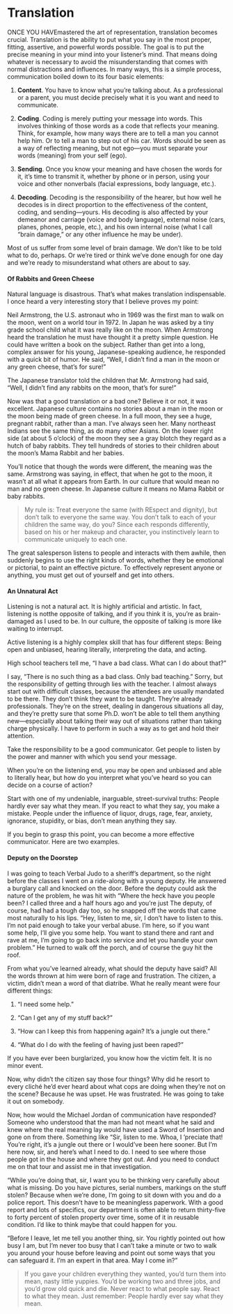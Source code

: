 # Translation

ONCE YOU HAVEmastered the art of representation, translation becomes crucial. Translation is the ability to put what you say in the most proper, fitting, assertive, and powerful words possible. The goal is to put the precise meaning in your mind into your listener’s mind. That means doing whatever is necessary to avoid the misunderstanding that comes with normal distractions and influences.
In many ways, this is a simple process, communication boiled down to its four basic elements:

1. **Content**. You have to know what you’re talking about. As a professional or a parent, you must decide precisely what it is you want and need to communicate.

2. **Coding**. Coding is merely putting your message into words. This involves thinking of those words as a code that reflects your meaning. Think, for example, how many ways there are to tell a man you cannot help him. Or to tell a man to step out of his car. Words should be seen as a way of reflecting meaning, but not ego—you must separate your words (meaning) from your self (ego).

3. **Sending**. Once you know your meaning and have chosen the words for it, it’s time to transmit it, whether by phone or in person, using your voice and other nonverbals (facial expressions, body language, etc.).

4. **Decoding**. Decoding is the responsibility of the hearer, but how well he decodes is in direct proportion to the effectiveness of the content, coding, and sending—yours. His decoding is also affected by your demeanor and carriage (voice and body language), external noise (cars, planes, phones, people, etc.), and his own internal noise (what I call “brain damage,” or any other influence he may be under).

Most of us suffer from some level of brain damage. We don’t like to be told what to do, perhaps. Or we’re tired or think we’ve done enough for one day and we’re ready to misunderstand what others are about to say.

#### Of Rabbits and Green Cheese

Natural language is disastrous. That’s what makes translation indispensable. I once heard a very interesting story that I believe proves my point:

Neil Armstrong, the U.S. astronaut who in 1969 was the first man to walk on the moon, went on a world tour in 1972. In Japan he was asked by a tiny grade school child what it was really like on the moon. When Armstrong heard the translation he must have thought it a pretty simple question. He could have written a book on the subject. Rather than get into a long, complex answer for his young, Japanese-speaking audience, he responded with a quick bit of humor. He said, “Well, I didn’t find a man in the moon or any green cheese, that’s for sure!”

The Japanese translator told the children that Mr. Armstrong had said, “Well, I didn’t find any rabbits on the moon, that’s for sure!”

Now was that a good translation or a bad one? Believe it or not, it was excellent. Japanese culture contains no stories about a man in the moon or the moon being made of green cheese. In a full moon, they see a huge, pregnant rabbit, rather than a man. I’ve always seen her. Many northeast Indians see the same thing, as do many other Asians. On the lower right side (at about 5 o’clock) of the moon they see a gray blotch they regard as a hutch of baby rabbits. They tell hundreds of stories to their children about the moon’s Mama Rabbit and her babies.

You’ll notice that though the words were different, the meaning was the same. Armstrong was saying, in effect, that when he got to the moon, it wasn’t at all what it appears from Earth. In our culture that would mean no man and no green cheese. In Japanese culture it means no Mama Rabbit or baby rabbits.

> My rule is: Treat everyone the same (with REspect and dignity), but don’t talk to everyone the same way. You don’t talk to each of your children the same way, do you? Since each responds differently, based on his or her makeup and character, you instinctively learn to communicate uniquely to each one.

The great salesperson listens to people and interacts with them awhile, then suddenly begins to use the right kinds of words, whether they be emotional or pictorial, to paint an effective picture. To effectively represent anyone or anything, you must get out of yourself and get into others.

#### An Unnatural Act

Listening is not a natural act. It is highly artificial and artistic. In fact, listening is notthe opposite of talking, and if you think it is, you’re as brain-damaged as I used to be. In our culture, the opposite of talking is more like waiting to interrupt.

Active listening is a highly complex skill that has four different steps: Being open and unbiased, hearing literally, interpreting the data, and acting.

High school teachers tell me, “I have a bad class. What can I do about that?”

I say, “There is no such thing as a bad class. Only bad teaching.” Sorry, but the responsibility of getting through lies with the teacher. I almost always start out with difficult classes, because the attendees are usually mandated to be there. They don’t think they want to be taught. They’re already professionals. They’re on the street, dealing in dangerous situations all day, and they’re pretty sure that some Ph.D. won’t be able to tell them anything new—especially about talking their way out of situations rather than taking charge physically. I have to perform in such a way as to get and hold their attention.

Take the responsibility to be a good communicator. Get people to listen by the power and manner with which you send your message.

When you’re on the listening end, you may be open and unbiased and able to literally hear, but how do you interpret what you’ve heard so you can decide on a course of action?

Start with one of my undeniable, inarguable, street-survival truths: People hardly ever say what they mean. If you react to what they say, you make a mistake. People under the influence of liquor, drugs, rage, fear, anxiety, ignorance, stupidity, or bias, don’t mean anything they say.

If you begin to grasp this point, you can become a more effective communicator. Here are two examples.

#### Deputy on the Doorstep

I was going to teach Verbal Judo to a sheriff’s department, so the night before the classes I went on a ride-along with a young deputy. He answered a burglary call and knocked on the door. Before the deputy could ask the nature of the problem, he was hit with “Where the heck have you people been? I called three and a half hours ago and you’re just
The deputy, of course, had had a tough day too, so he snapped off the words that came most naturally to his lips. “Hey, listen to me, sir, I don’t have to listen to this. I’m not paid enough to take your verbal abuse. I’m here, so if you want some help, I’ll give you some help. You want to stand there and rant and rave at me, I’m going to go back into service and let you handle your own problem.” He turned to walk off the porch, and of course the guy hit the roof.

From what you’ve learned already, what should the deputy have said? All the words thrown at him were born of rage and frustration. The citizen, a victim, didn’t mean a word of that diatribe. What he really meant were four different things:

1. “I need some help.”

2. “Can I get any of my stuff back?”

3. “How can I keep this from happening again? It’s a jungle out there.”

4. “What do I do with the feeling of having just been raped?”

If you have ever been burglarized, you know how the victim felt. It is no minor event.

Now, why didn’t the citizen say those four things? Why did he resort to every cliché he’d ever heard about what cops are doing when they’re not on the scene? Because he was upset. He was frustrated. He was going to take it out on somebody.

Now, how would the Michael Jordan of communication have responded? Someone who understood that the man had not meant what he said and knew where the real meaning lay would have used a Sword of Insertion and gone on from there. Something like “Sir, listen to me. Whoa, I ’preciate that! You’re right, it’s a jungle out there or I would’ve been here sooner. But I’m here now, sir, and here’s what I need to do. I need to see where those people got in the house and where they got out. And you need to conduct me on that tour and assist me in that investigation.

“While you’re doing that, sir, I want you to be thinking very carefully about what is missing. Do you have pictures, serial numbers, markings on the stuff stolen? Because when we’re done, I’m going to sit down with you and do a police report. This doesn’t have to be meaningless paperwork. With a good report and lots of specifics, our department is often able to return thirty-five to forty percent of stolen property over time, some of it in reusable condition. I’d like to think maybe that could happen for you.

“Before I leave, let me tell you another thing, sir. You rightly pointed out how busy I am, but I’m never too busy that I can’t take a minute or two to walk you around your house before leaving and point out some ways that you can safeguard it. I’m an expert in that area. May I come in?”

> If you gave your children everything they wanted, you’d turn them into mean, nasty little yuppies. You’d be working two and three jobs, and you’d grow old quick and die. Never react to what people say. React to what they mean. Just remember: People hardly ever say what they mean.
